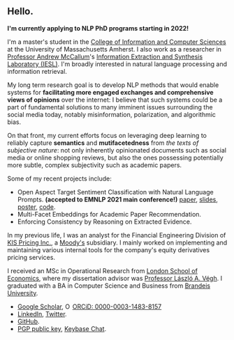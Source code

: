 ## Hello.

**I'm currently applying to NLP PhD programs starting in 2022!**

I'm a master's student in the [College of Information and Computer Sciences](https://www.cics.umass.edu/) at the University of Massachusetts Amherst. I also work as a researcher in [Professor Andrew McCallum](https://people.cs.umass.edu/~mccallum/)'s [Information Extraction and Synthesis Laboratory (IESL)](http://www.iesl.cs.umass.edu/). I'm broadly interested in natural language processing and information retrieval.

My long term research goal is to develop NLP methods that would enable systems for **facilitating more engaged exchanges and comprehensive views of opinions** over the internet: I believe that such systems could be a part of fundamental solutions to many imminent issues surrounding the social media today, notably misinformation, polarization, and algorithmic bias.

On that front, my current efforts focus on leveraging deep learning to reliably capture **semantics** and **mutifacetedness** from *the texts of subjective nature*: not only inherently opinionated documents such as social media or online shopping reviews, but also the ones possessing potentially more subtle, complex subjectivity such as academic papers.

Some of my recent projects include:

* Open Aspect Target Sentiment Classification with Natural Language Prompts. **(accepted to EMNLP 2021 main conference!)** [paper](https://link.iamblogger.net/atscprompts-paper), [slides](https://link.iamblogger.net/atscprompts-slides), [poster](https://link.iamblogger.net/atscprompts-poster), [code](https://link.iamblogger.net/atscprompts).
* Multi-Facet Embeddings for Academic Paper Recommendation.
* Enforcing Consistency by Reasoning on Extracted Evidence.

In my previous life, I was an analyst for the Financial Engineering Division of [KIS Pricing Inc.](https://eng.bond.co.kr), a [Moody's](https://www.moodys.com/) subsidiary. I mainly worked on implementing and maintaining various internal tools for the company's equity derivatives pricing services.

I received an MSc in Operational Research from [London School of Economics](https://www.lse.ac.uk), where my dissertation advisor was [Professor László A. Végh](http://personal.lse.ac.uk/veghl/). I graduated with a BA in Computer Science and Business from [Brandeis University](https://www.brandeis.edu/).

* [Google Scholar](https://link.iamblogger.net/google-scholar-ronald), <a itemscope itemtype="https://schema.org/Person" itemprop="sameAs" content="https://orcid.org/0000-0003-1483-8157" href="https://link.iamblogger.net/orcid" target="orcid.widget" rel="me noopener noreferrer"><img src="https://orcid.org/sites/default/files/images/orcid_16x16.png" style="width:1em;margin-right:.2em;" alt="ORCID iD icon">ORCiD: 0000-0003-1483-8157</a>
* [LinkedIn](https://link.iamblogger.net/linkedin), [Twitter](https://link.iamblogger.net/twitter).
* [GitHub](https://link.iamblogger.net/githubrepos).
* [PGP public key](https://link.iamblogger.net/pgppublic), [Keybase Chat](https://link.iamblogger.net/keybase).
